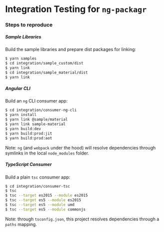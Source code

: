Integration Testing for `ng-packagr`
====================================



### Steps to reproduce


##### Sample Libraries

Build the sample libraries and prepare dist packages for linking:

```bash
$ yarn samples
$ cd integration/sample_custom/dist
$ yarn link
$ cd integration/sample_material/dist
$ yarn link
```

##### Angular CLI

Build an `ng` CLI consumer app:

```bash
$ cd integration/consumer-ng-cli
$ yarn install
$ yarn link @sample/material
$ yarn link sample-material
$ yarn build:dev
$ yarn build:prod:jit
$ yarn build:prod:aot
```

Note: `ng` (and `webpack` under the hood) will resolve dependencies through symlinks in the local `node_modules` folder.


##### TypeScript Consumer

Build a plain `tsc` consumer app:

```bash
$ cd integration/consumer-tsc
$ tsc
$ tsc --target es2015 --module es2015
$ tsc --target es5 --module es2015
$ tsc --target es5 --module umd
$ tsc --target es5 --module commonjs
```

Note: through `tsconfig.json`, this project resolves dependencies through a `paths` mapping.

